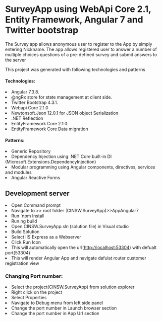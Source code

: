# SurveyApp using WebApi Core 2.1, Entity Framework, Angular 7 and Twitter bootstrap
The Survey app allows anonymous user to register to the App by simply entering Nickname. The app allows registered user to answer a number of multiple choices questions of a pre-defined survey and submit answers to the server

This project was generated with following technologies and patterns
#### Technologies:
<li>Angular 7.3.8.</li>
<li>@ngRx store for state management at client side.</li>
<li>Twitter Bootstrap 4.3.1.</li>
<li>Webapi Core 2.1.0</li>
<li>Newtonsoft.Json 12.0.1 for JSON object Serialization</li>
<li>.NET Reflection</li>
<li>EntityFramework Core 2.1.0</li>
<li>EntityFramework Core Data migration</li>

#### Patterns:
<li>Generic Repository</li>
<li>Dependency Injection using .NET Core built-in DI (Microsoft.Extensions.DependencyInjection) </li>
<li>Modular programming using Angular components, directives, services and modules </li>
<li>Angular Reactive Forms </li>


## Development server
<li>Open Command prompt</li>
<li>Navigate to >> root folder (CINSW.SurveyApp)>>AppAngular7</li>
<li>Run `npm Install</li>
<li>Run ng build</li>
<li>Open CINSW.SurveyApp.sln (solution file) in Visual studio</li>
<li>Build Solution</li>
<li>Select IIS Express as a Webserver</li>
<li>Click Run Icon</li>
<li>This will automatically open the url(<a href="http://localhost:53304">http://localhost:53304</a>) with defualt port(53304)</li>
<li>This will render Angular App and navigate dafulat router customer registration view</li>

### Changing Port number:
<li>Select the project(CINSW.SurveyApp) from solution explorer</li>
<li>Right click on the project</li>
<li>Select Properties</li>
<li>Navigate to Debug menu from left side panel</li>
<li>Change the port number in Launch browser section</li>
<li>Change the port number in App Url section</li>
